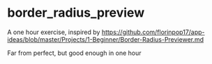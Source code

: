 # border_radius_preview

A one hour exercise, inspired by https://github.com/florinpop17/app-ideas/blob/master/Projects/1-Beginner/Border-Radius-Previewer.md

Far from perfect, but good enough in one hour

